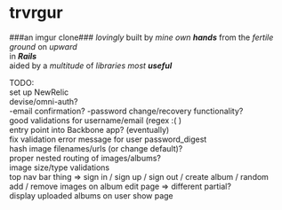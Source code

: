 trvrgur
=======
###an imgur clone###
_lovingly_ built by _mine own **hands**_ from the _fertile ground_ on _upward_  
in _**Rails**_  
aided by a _multitude_ of _libraries most **useful**_  

TODO:  
  set up NewRelic  
  devise/omni-auth?  
    -email confirmation?
    -password change/recovery functionality?  
  good validations for username/email (regex :( )  
  entry point into Backbone app? (eventually)  
  fix validation error message for user password_digest  
  hash image filenames/urls (or change default)?  
  proper nested routing of images/albums?  
  image size/type validations  
  top nav bar thing => sign in / sign up / sign out / create album / random  
  add / remove images on album edit page => different partial?  
  display uploaded albums on user show page  